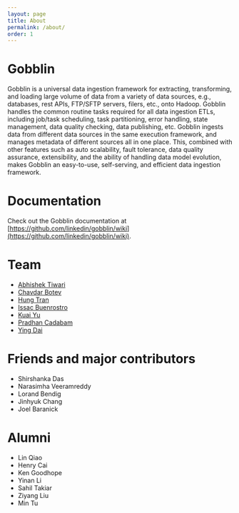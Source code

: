 ```yaml
---
layout: page
title: About
permalink: /about/
order: 1
---
```


# Gobblin

Gobblin is a universal data ingestion framework for extracting, transforming, and loading large volume of data from a variety of data sources, e.g., databases, rest APIs, FTP/SFTP servers, filers, etc., onto Hadoop. Gobblin handles the common routine tasks required for all data ingestion ETLs, including job/task scheduling, task partitioning, error handling, state management, data quality checking, data publishing, etc. Gobblin ingests data from different data sources in the same execution framework, and manages metadata of different sources all in one place. This, combined with other features such as auto scalability, fault tolerance, data quality assurance, extensibility, and the ability of handling data model evolution, makes Gobblin an easy-to-use, self-serving, and efficient data ingestion framework.

# Documentation

Check out the Gobblin documentation at [https://github.com/linkedin/gobblin/wiki](https://github.com/linkedin/gobblin/wiki).

# Team

* [Abhishek Tiwari](https://github.com/abti)
* [Chavdar Botev](https://github.com/chavdar)
* [Hung Tran](https://github.com/htran1)
* [Issac Buenrostro](https://github.com/ibuenros)
* [Kuai Yu](https://github.com/yukuai518)
* [Pradhan Cadabam](https://github.com/pcadabam)
* [Ying Dai](https://github.com/ydai1124)

# Friends and major contributors

* Shirshanka Das
* Narasimha Veeramreddy
* Lorand Bendig
* Jinhyuk Chang
* Joel Baranick

# Alumni

* Lin Qiao
* Henry Cai
* Ken Goodhope
* Yinan Li
* Sahil Takiar
* Ziyang Liu
* Min Tu
